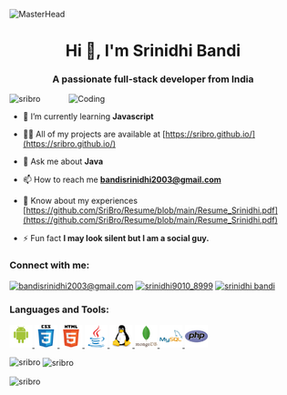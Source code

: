 ![MasterHead](https://richestsoft.com/blog/wp-content/uploads/2019/04/web-development-banner.jpg)
<h1 align="center">Hi 👋, I'm Srinidhi Bandi</h1>
<h3 align="center">A passionate full-stack developer from India</h3>
<img align="right" alt="Coding" width="400" src="https://media1.tenor.com/images/cd37fa49c983ac905df0016fd5b6a2ee/tenor.gif?itemid=13165216">

<p align="left"> <img src="https://komarev.com/ghpvc/?username=sribro&label=Profile%20views&color=0e75b6&style=flat" alt="sribro" /> </p>

- 🌱 I’m currently learning **Javascript**

- 👨‍💻 All of my projects are available at [https://sribro.github.io/](https://sribro.github.io/)

- 💬 Ask me about **Java**

- 📫 How to reach me **bandisrinidhi2003@gmail.com**

- 📄 Know about my experiences [https://github.com/SriBro/Resume/blob/main/Resume_Srinidhi.pdf](https://github.com/SriBro/Resume/blob/main/Resume_Srinidhi.pdf)

- ⚡ Fun fact **I may look silent but I am a social guy.**

<h3 align="left">Connect with me:</h3>
<p align="left">
<a href="https://linkedin.com/in/bandisrinidhi2003@gmail.com" target="blank"><img align="center" src="https://raw.githubusercontent.com/rahuldkjain/github-profile-readme-generator/master/src/images/icons/Social/linked-in-alt.svg" alt="bandisrinidhi2003@gmail.com" height="30" width="40" /></a>
<a href="https://instagram.com/srinidhi9010_8999" target="blank"><img align="center" src="https://raw.githubusercontent.com/rahuldkjain/github-profile-readme-generator/master/src/images/icons/Social/instagram.svg" alt="srinidhi9010_8999" height="30" width="40" /></a>
<a href="https://www.youtube.com/c/srinidhi bandi" target="blank"><img align="center" src="https://raw.githubusercontent.com/rahuldkjain/github-profile-readme-generator/master/src/images/icons/Social/youtube.svg" alt="srinidhi bandi" height="30" width="40" /></a>
</p>

<h3 align="left">Languages and Tools:</h3>
<p align="left"> <a href="https://developer.android.com" target="_blank" rel="noreferrer"> <img src="https://raw.githubusercontent.com/devicons/devicon/master/icons/android/android-original-wordmark.svg" alt="android" width="40" height="40"/> </a> <a href="https://www.w3schools.com/css/" target="_blank" rel="noreferrer"> <img src="https://raw.githubusercontent.com/devicons/devicon/master/icons/css3/css3-original-wordmark.svg" alt="css3" width="40" height="40"/> </a> <a href="https://www.w3.org/html/" target="_blank" rel="noreferrer"> <img src="https://raw.githubusercontent.com/devicons/devicon/master/icons/html5/html5-original-wordmark.svg" alt="html5" width="40" height="40"/> </a> <a href="https://www.java.com" target="_blank" rel="noreferrer"> <img src="https://raw.githubusercontent.com/devicons/devicon/master/icons/java/java-original.svg" alt="java" width="40" height="40"/> </a> <a href="https://www.linux.org/" target="_blank" rel="noreferrer"> <img src="https://raw.githubusercontent.com/devicons/devicon/master/icons/linux/linux-original.svg" alt="linux" width="40" height="40"/> </a> <a href="https://www.mongodb.com/" target="_blank" rel="noreferrer"> <img src="https://raw.githubusercontent.com/devicons/devicon/master/icons/mongodb/mongodb-original-wordmark.svg" alt="mongodb" width="40" height="40"/> </a> <a href="https://www.mysql.com/" target="_blank" rel="noreferrer"> <img src="https://raw.githubusercontent.com/devicons/devicon/master/icons/mysql/mysql-original-wordmark.svg" alt="mysql" width="40" height="40"/> </a> <a href="https://www.php.net" target="_blank" rel="noreferrer"> <img src="https://raw.githubusercontent.com/devicons/devicon/master/icons/php/php-original.svg" alt="php" width="40" height="40"/> </a> </p>

<p><img align="left" src="https://github-readme-stats.vercel.app/api/top-langs?username=sribro&show_icons=true&locale=en&layout=compact" alt="sribro" /></p>

<p>&nbsp;<img align="center" src="https://github-readme-stats.vercel.app/api?username=sribro&show_icons=true&locale=en" alt="sribro" /></p>

<p><img align="center" src="https://github-readme-streak-stats.herokuapp.com/?user=sribro&" alt="sribro" /></p>

